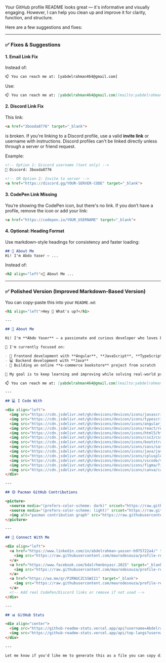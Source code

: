 Your GitHub profile README looks great — it's informative and visually engaging. However, I can help you clean up and improve it for clarity, function, and structure.

Here are a few suggestions and fixes:

---

### ✅ Fixes & Suggestions

#### 1. **Email Link Fix**

Instead of:

```html
📫 You can reach me at: [yabdelrahman464@gmail.com]
```

Use:

```markdown
📫 You can reach me at: [yabdelrahman464@gmail.com](mailto:yabdelrahman464@gmail.com)
```

#### 2. **Discord Link Fix**

This link:

```html
<a href="3booda8776" target="_blank">
```

is broken. If you're linking to a Discord profile, use a valid **invite link** or username with instructions. Discord profiles can't be linked directly unless through a server or friend request.

Example:

```html
<!-- Option 1: Discord username (text only) -->
💬 Discord: 3booda8776

<!-- OR Option 2: Invite to server -->
<a href="https://discord.gg/YOUR-SERVER-CODE" target="_blank">
```

#### 3. **CodePen Link Missing**

You’re showing the CodePen icon, but there's no link. If you don’t have a profile, remove the icon or add your link:

```html
<a href="https://codepen.io/YOUR_USERNAME" target="_blank">
```

#### 4. **Optional: Heading Format**

Use markdown-style headings for consistency and faster loading:

```markdown
## 👋 About Me
Hi! I'm Abdo Yaser — ...
```

Instead of:

```html
<h2 align="left">👋 About Me ...
```

---

### ✅ Polished Version (Improved Markdown-Based Version)

You can copy-paste this into your `README.md`:

```markdown
<h1 align="left">Hey 👋 What's up?</h1>

---

## 👋 About Me

Hi! I'm **Abdo Yaser** — a passionate and curious developer who loves building creative and impactful digital experiences.

🚀 I'm currently focused on:

- 🔧 Frontend development with **Angular**, **JavaScript**, **TypeScript**, **Tailwind**, and **Sass**
- 💻 Backend development with **Java**
- 🛒 Building an online **e-commerce bookstore** project from scratch

🎯 My goal is to keep learning and improving while solving real-world problems through code.

📫 You can reach me at: [yabdelrahman464@gmail.com](mailto:yabdelrahman464@gmail.com)

---

## 💻 I Code With

<div align="left">
  <img src="https://cdn.jsdelivr.net/gh/devicons/devicon/icons/javascript/javascript-original.svg" height="40" />
  <img src="https://cdn.jsdelivr.net/gh/devicons/devicon/icons/typescript/typescript-original.svg" height="40" />
  <img src="https://cdn.jsdelivr.net/gh/devicons/devicon/icons/angularjs/angularjs-original.svg" height="40" />
  <img src="https://cdn.jsdelivr.net/gh/devicons/devicon/icons/react/react-original.svg" height="40" />
  <img src="https://cdn.jsdelivr.net/gh/devicons/devicon/icons/html5/html5-original.svg" height="40" />
  <img src="https://cdn.jsdelivr.net/gh/devicons/devicon/icons/css3/css3-original.svg" height="40" />
  <img src="https://cdn.jsdelivr.net/gh/devicons/devicon/icons/bootstrap/bootstrap-original.svg" height="40" />
  <img src="https://cdn.jsdelivr.net/gh/devicons/devicon/icons/sass/sass-original.svg" height="40" />
  <img src="https://cdn.jsdelivr.net/gh/devicons/devicon/icons/java/java-original.svg" height="40" />
  <img src="https://cdn.jsdelivr.net/gh/devicons/devicon/icons/cplusplus/cplusplus-original.svg" height="40" />
  <img src="https://cdn.jsdelivr.net/gh/devicons/devicon/icons/vscode/vscode-original.svg" height="40" />
  <img src="https://cdn.jsdelivr.net/gh/devicons/devicon/icons/figma/figma-original.svg" height="40" />
  <img src="https://cdn.jsdelivr.net/gh/devicons/devicon/icons/canva/canva-original.svg" height="40" />
</div>

---

## 🟡 Pacman GitHub Contributions

<picture>
  <source media="(prefers-color-scheme: dark)" srcset="https://raw.githubusercontent.com/AbdelrahmanYasser3/AbdelrahmanYasser3/output/pacman-contribution-graph-dark.svg">
  <source media="(prefers-color-scheme: light)" srcset="https://raw.githubusercontent.com/AbdelrahmanYasser3/AbdelrahmanYasser3/output/pacman-contribution-graph.svg">
  <img alt="pacman contribution graph" src="https://raw.githubusercontent.com/AbdelrahmanYasser3/AbdelrahmanYasser3/output/pacman-contribution-graph.svg">
</picture>

---

## 🔗 Connect With Me

<div align="left">
  <a href="https://www.linkedin.com/in/abdelrahman-yasser-b975722a4/" target="_blank">
    <img src="https://raw.githubusercontent.com/maurodesouza/profile-readme-generator/master/src/assets/icons/social/linkedin/default.svg" width="52" />
  </a>
  <a href="https://www.facebook.com/bdalrhmnbnyasr.2025" target="_blank">
    <img src="https://raw.githubusercontent.com/maurodesouza/profile-readme-generator/master/src/assets/icons/social/facebook/default.svg" width="52" />
  </a>
  <a href="https://wa.me/qr/P2RNUCZCSSWII1" target="_blank">
    <img src="https://raw.githubusercontent.com/maurodesouza/profile-readme-generator/master/src/assets/icons/social/whatsapp/default.svg" width="52" />
  </a>
  <!-- Add real CodePen/Discord links or remove if not used -->
</div>

---

## 📊 GitHub Stats

<div align="center">
  <img src="https://github-readme-stats.vercel.app/api?username=AbdelrahmanYasser3&show_icons=true&include_all_commits=true&count_private=true&theme=dracula" height="150" />
  <img src="https://github-readme-stats.vercel.app/api/top-langs?username=AbdelrahmanYasser3&layout=compact&langs_count=5&theme=dracula" height="150" />
</div>

---

Let me know if you'd like me to generate this as a file you can copy directly into your GitHub repo (`README.md`).
```
